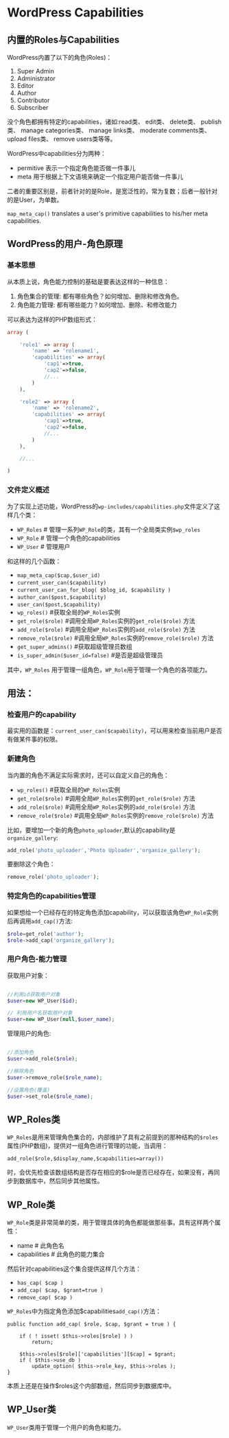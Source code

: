 # WordPress Capabilities

## 内置的Roles与Capabilities

WordPress内置了以下的角色(Roles)：

1. Super Admin
2. Administrator
3. Editor
4. Author
5. Contributor
6. Subscriber

没个角色都拥有特定的capabilities，诸如:read类、 edit类、 delete类、 publish类、 manage categories类、 manage links类、 moderate comments类、 upload files类、 remove users类等等。

WordPress中capabilities分为两种：

* permitive   表示一个指定角色能否做一件事儿
* meta     用于根据上下文语境来确定一个指定用户能否做一件事儿

二者的重要区别是，前者针对的是Role，是宽泛性的，常为复数；后者一般针对的是User，为单数。

`map_meta_cap()` translates a user's primitive capabilities to his/her meta capabilities.


## WordPress的用户-角色原理

### 基本思想

从本质上说，角色能力控制的基础是要表达这样的一种信息：

1. 角色集合的管理: 都有哪些角色？如何增加、删除和修改角色。
2. 角色能力管理: 都有哪些能力？如何增加、删除、和修改能力


可以表达为这样的PHP数组形式：

```PHP
array (

  	'role1' => array (
  		'name' => 'rolename1',
  		'capabilities' => array(
            'cap1'=>true,
            'cap2'=>false,
            //...
        )
  	),

  	'role2' => array (
  		'name' => 'rolename2',
  		'capabilities' => array(
            'cap1'=>true,
            'cap2'=>false,
            //...
        )
  	),

    //...

)
```

### 文件定义概述

为了实现上述功能，WordPress的`wp-includes/capabilities.php`文件定义了这样几个类：

* `WP_Roles`    # 管理一系列`WP_Role`的类，其有一个全局类实例`$wp_roles`
* `WP_Role`     # 管理一个角色的capabilities
* `WP_User`     # 管理用户

和这样的几个函数：

* `map_meta_cap($cap,$user_id)`
* `current_user_can($capability)`
* `current_user_can_for_blog( $blog_id, $capability )`
* `author_can($post,$capability)`
* `user_can($post,$capability)`
* `wp_roles()`         #获取全局的`WP_Roles`实例
* `get_role($role)`    #调用全局`WP_Roles`实例的`get_role($role)` 方法
* `add_role($role)`    #调用全局`WP_Roles`实例的`add_role($role)` 方法
* `remove_role($role)`    #调用全局`WP_Roles`实例的`remove_role($role)` 方法
* `get_super_admins()`                #获取超级管理员数组
* `is_super_admin($user_id=false)`    #是否是超级管理员

其中，`WP_Roles` 用于管理一组角色，`WP_Role`用于管理一个角色的各项能力。


## 用法：


### 检查用户的capability 

最实用的函数是：`current_user_can($capability)`，可以用来检查当前用户是否有做某件事的权限。

### 新建角色

当内置的角色不满足实际需求时，还可以自定义自己的角色：

* `wp_roles()`         #获取全局的`WP_Roles`实例
* `get_role($role)`    #调用全局`WP_Roles`实例的`get_role($role)` 方法
* `add_role($role)`    #调用全局`WP_Roles`实例的`add_role($role)` 方法
* `remove_role($role)`    #调用全局`WP_Roles`实例的`remove_role($role)` 方法

比如，要增加一个新的角色`photo_uploader`,默认的capability是`organize_gallery`:

```PHP
add_role('photo_uploader','Photo Uploader','organize_gallery');
```
要删除这个角色：

```PHP
remove_role('photo_uploader');
```

### 特定角色的capabilities管理

如果想给一个已经存在的特定角色添加capability，可以获取该角色`WP_Role`实例后再调用`add_cap()`方法:

```PHP
$role=get_role('author');
$role->add_cap('organize_gallery');
```

### 用户角色-能力管理

获取用户对象：

```PHP

//利用id获取用户对象
$user=new WP_User($id);

// 利用用户名获取用户对象
$user=new WP_User(null,$user_name);

```

管理用户的角色:

```PHP

//添加角色
$user->add_role($role);

//移除角色
$user->remove_role($role_name);

//设置角色(覆盖)
$user->set_role($role_name);

```


## WP_Roles类

`WP_Roles`是用来管理角色集合的，内部维护了具有之前提到的那种结构的`$roles`属性(PHP数组)，提供对一组角色进行管理的功能，当调用：

`add_role($role,$display_name,$capabilities=array())`

时，会优先检查该数组结构是否存在相应的$role是否已经存在，如果没有，再同步到数据库中，然后同步其他属性。

## WP_Role类

`WP_Role`类是非常简单的类，用于管理具体的角色都能做那些事。具有这样两个属性：

* name             # 此角色名 
* capabilities     # 此角色的能力集合

然后针对capabilities这个集合提供这样几个方法：

* `has_cap( $cap )`
* `add_cap( $cap, $grant=true )`
* `remove_cap( $cap )`



`WP_Roles`中为指定角色添加$capabilities`add_cap()`方法：
```
public function add_cap( $role, $cap, $grant = true ) {

    if ( ! isset( $this->roles[$role] ) )
        return;

    $this->roles[$role]['capabilities'][$cap] = $grant;
    if ( $this->use_db )
        update_option( $this->role_key, $this->roles );
}
```

本质上还是在操作$roles这个内部数组，然后同步到数据库中。


##  WP_User类

`WP_User`类用于管理一个用户的角色和能力。

